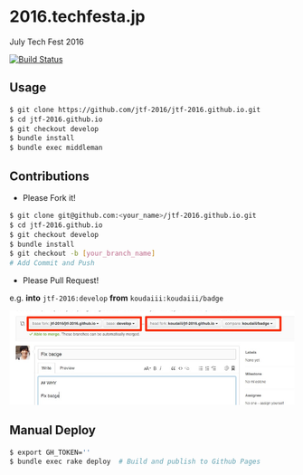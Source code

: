 # 2016.techfesta.jp
July Tech Fest 2016

[![Build Status](https://travis-ci.org/jtf-2016/jtf-2016.github.io.svg?branch=develop)](https://travis-ci.org/jtf-2016/jtf-2016.github.io)

## Usage

```bash
$ git clone https://github.com/jtf-2016/jtf-2016.github.io.git
$ cd jtf-2016.github.io
$ git checkout develop
$ bundle install
$ bundle exec middleman
```

## Contributions

* Please Fork it!

```bash
$ git clone git@github.com:<your_name>/jtf-2016.github.io.git
$ cd jtf-2016.github.io
$ git checkout develop
$ bundle install
$ git checkout -b [your_branch_name]
# Add Commit and Push
```

* Please Pull Request!

e.g. **into** `jtf-2016:develop` **from** `koudaiii:koudaiii/badge`

![](doc/images/PullRequest.jpg)

## Manual Deploy

```bash
$ export GH_TOKEN=''
$ bundle exec rake deploy  # Build and publish to Github Pages
```
